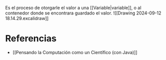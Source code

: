 Es el proceso de otorgarle el valor a una [[Variable|variable]], o al contenedor donde se encontrara guardado el valor.
![[Drawing 2024-09-12 18.14.29.excalidraw]]
# Referencias
- [[Pensando la Computación como un Científico (con Java)]]
